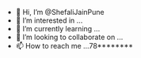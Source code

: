 - 👋 Hi, I’m @ShefaliJainPune
- 👀 I’m interested in ...
- 🌱 I’m currently learning ...
- 💞️ I’m looking to collaborate on ...
- 📫 How to reach me ...78********

<!---
ShefaliJainPune/ShefaliJainPune is a ✨ special ✨ repository because its `README.md` (this file) appears on your GitHub profile.
You can click the Preview link to take a look at your changes.
--->
